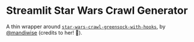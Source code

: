 # Streamlit Star Wars Crawl Generator


A thin wrapper around [`star-wars-crawl-greensock-with-hooks`](https://github.com/mandiwise/star-wars-crawl-greensock-with-hooks), by [@mandiwise](https://github.com/mandiwise) (credits to her! 👏).